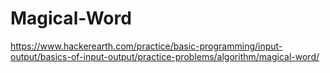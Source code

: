 # Magical-Word
https://www.hackerearth.com/practice/basic-programming/input-output/basics-of-input-output/practice-problems/algorithm/magical-word/
